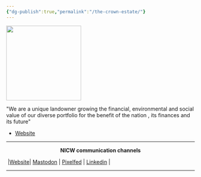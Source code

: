 ```yaml
---
{"dg-publish":true,"permalink":"/the-crown-estate/"}
---
```



<img src="https://logovectorseek.com/wp-content/uploads/2020/11/the-crown-estate-logo-vector.png" height="200">

"We are a unique landowner growing the financial, environmental and social value of our diverse portfolio for the benefit of the nation , its finances and its future"

- [Website](https://www.thecrownestate.co.uk/) 


***
<p style="text-align: center;font-weight:bold";>NICW communication channels</p>

󠁧 |[Website](https://nationalinfrastructurecommission.wales)| [Mastodon](https://toot.wales/@NICW) | [Pixelfed](https://pix.toot.wales/NICW) | [Linkedin](https://www.linkedin.com/company/26268509/) | 
***
